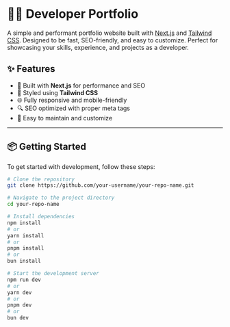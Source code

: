 # 🧑‍💻 Developer Portfolio

A simple and performant portfolio website built with [Next.js](https://nextjs.org/) and [Tailwind CSS](https://tailwindcss.com/). Designed to be fast, SEO-friendly, and easy to customize. Perfect for showcasing your skills, experience, and projects as a developer.

## ✨ Features

- 🚀 Built with **Next.js** for performance and SEO
- 💨 Styled using **Tailwind CSS**
- 🌐 Fully responsive and mobile-friendly
- 🔍 SEO optimized with proper meta tags
- 📁 Easy to maintain and customize

---

## 📦 Getting Started

To get started with development, follow these steps:

```bash
# Clone the repository
git clone https://github.com/your-username/your-repo-name.git

# Navigate to the project directory
cd your-repo-name

# Install dependencies
npm install
# or
yarn install
# or
pnpm install
# or
bun install

# Start the development server
npm run dev
# or
yarn dev
# or
pnpm dev
# or
bun dev
